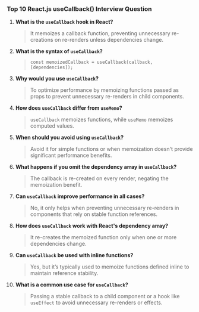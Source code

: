 ### Top 10 React.js useCallback() Interview Question

1. **What is the `useCallback` hook in React?**  
   > It memoizes a callback function, preventing unnecessary re-creations on re-renders unless dependencies change.

2. **What is the syntax of `useCallback`?**  
   > `const memoizedCallback = useCallback(callback, [dependencies]);`

3. **Why would you use `useCallback`?**  
   > To optimize performance by memoizing functions passed as props to prevent unnecessary re-renders in child components.

4. **How does `useCallback` differ from `useMemo`?**  
   > `useCallback` memoizes functions, while `useMemo` memoizes computed values.

5. **When should you avoid using `useCallback`?**  
   > Avoid it for simple functions or when memoization doesn't provide significant performance benefits.

6. **What happens if you omit the dependency array in `useCallback`?**  
   > The callback is re-created on every render, negating the memoization benefit.

7. **Can `useCallback` improve performance in all cases?**  
   > No, it only helps when preventing unnecessary re-renders in components that rely on stable function references.

8. **How does `useCallback` work with React's dependency array?**  
   > It re-creates the memoized function only when one or more dependencies change.

9. **Can `useCallback` be used with inline functions?**  
   > Yes, but it’s typically used to memoize functions defined inline to maintain reference stability.

10. **What is a common use case for `useCallback`?**  
    > Passing a stable callback to a child component or a hook like `useEffect` to avoid unnecessary re-renders or effects.